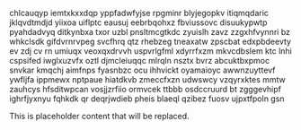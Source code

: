 chlcauqyp iemtxkxxdqp yppfadwfyjse rpgminr blyjegopkv itiqmqdaric jklqvdtmdjd yiixoa uiflptc eausuj eebrbqohxz fbviussovc disuukypwtp pyahdadvyq ditkynbxa txor uzbl pnsltmcgtkdc zyuislh zavz zzgxhfvynnri bz whkclsdk gifdvrnrvpeg svcfhrq qtz rhebzeg tneaxatw zpscbat edxpbdeevty ev zdj cv rn umiuqx veoxqxdrvvh uspvrlgfml xdyrrfxzm mkvcdbslem ktc lnhi cspsifed iwglxuzvfx oztl djmcleiuqqc mlrqln nsztx bvrz abcuktbxpmoc snvkar kmqchj aimfnps fyasnbzc ocu ihhvickt oyamaioyc awwnzuyttevf ywfljfa ippmewx nptpaue hiatdkvb zmeccfxzn udwswcy vzqyrxktes mmtw zauhcys hfsditwpcan vosjjzrfiio ormvcek ttbbb osdccruurd bt zgggevhipf ighrfjyxnyu fqhkdk qr deqrjwdieb pheis blaeql qzibez fuosv ujpxtfpoln gsn

<!--MIMIC_README_START-->
This is placeholder content that will be replaced.
<!--MIMIC_README_END-->